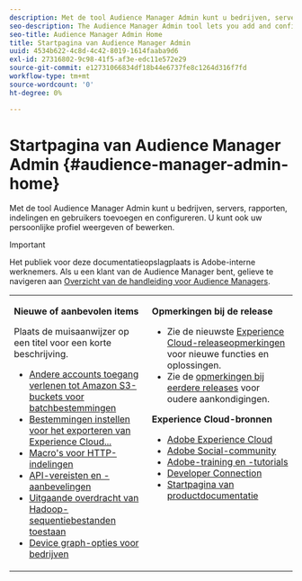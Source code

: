 ```yaml
---
description: Met de tool Audience Manager Admin kunt u bedrijven, servers, rapporten, indelingen en gebruikers toevoegen en configureren. U kunt ook uw persoonlijke profiel weergeven of bewerken.
seo-description: The Audience Manager Admin tool lets you add and configure companies, servers, reports, formats, and users. You can also view or edit your personal profile.
seo-title: Audience Manager Admin Home
title: Startpagina van Audience Manager Admin
uuid: 4534b622-4c8d-4c42-8019-1614faaba9d6
exl-id: 27316802-9c98-41f5-af3e-edc11e572e29
source-git-commit: e12731066834df18b44e6737fe8c1264d316f7fd
workflow-type: tm+mt
source-wordcount: '0'
ht-degree: 0%

---
```


# Startpagina van Audience Manager Admin {#audience-manager-admin-home}

Met de tool Audience Manager Admin kunt u bedrijven, servers, rapporten, indelingen en gebruikers toevoegen en configureren. U kunt ook uw persoonlijke profiel weergeven of bewerken.

>[!IMPORTANT]
>
> Het publiek voor deze documentatieopslagplaats is Adobe-interne werknemers. Als u een klant van de Audience Manager bent, gelieve te navigeren aan [Overzicht van de handleiding voor Audience Managers](https://experienceleague.adobe.com/docs/audience-manager/user-guide/aam-home.html).

<table id="table_882B0982144442F79328A4FA45BD5C7E" frame="none"> 
 <tbody> 
  <tr> 
   <td colname="col1" colsep="0" rowsep="0" valign="top"> <p class="head"> <b>Nieuwe of aanbevolen items</b> </p> <p>Plaats de muisaanwijzer op een titel voor een korte beschrijving. </p> <p> 
     <ul id="ul_A0416FDB65EB4774821C05664E14AB86"> 
      <li id="li_C528ED722C7241C8A0F492B250322EA7"><a href="admin-servers/admin-authorize-s3-cross-bucket.md#task_20B12994C5484A9D8CC40DF6F456CBE7"> Andere accounts toegang verlenen tot Amazon S3-buckets voor batchbestemmingen</a> </li> 
      <li id="li_582FD48ADC894E00AE5961E2E80A3A92"><a href="admin-destination-troubleshooting.md#set-up-destinations-export"> Bestemmingen instellen voor het exporteren van Experience Cloud...</a> </li> 
      <li id="li_AB7BFF82D42649F3B72DA7737B05E355"><a href="formats/web-formats.md#reference_C392124A5F3F42E49F8AADDBA601ADFE"> Macro's voor HTTP-indelingen</a> </li> 
      <li id="li_FEC2B72DC2A04BEAAC36259C0882CECB"><a href="admin-oauth2/aam-admin-api-requirements.md#concept_A7FAC9443CF34974A873E6B787616421"> API-vereisten en -aanbevelingen</a> </li> 
      <li id="li_5994853C069A44B2A1A8F3169119F001"><a href="formats/enable-outbound-seq.md#concept_526744C9433F40BF8269E18245B2F0BD"> Uitgaande overdracht van Hadoop-sequentiebestanden toestaan</a> </li> 
      <li id="li_EC1DE0200F4B4EA1A7FBAB6A05D9F746"><a href="companies/admin-device-graph-options.md#concept_563615F1018340C683E0EE075F8F639D"> Device graph-opties voor bedrijven</a> </li> 
     </ul> </p> </td> 
   <td colname="col2" valign="top"> <p class="head"><b>Opmerkingen bij de release</b> </p> 
    <ul id="ul_1AA5CED5DA0F4B78B8BC4D74539E97EF"> 
     <li id="li_1B636241BCC14468980CF415B15A875F">Zie de nieuwste <a href="https://experienceleague.adobe.com/docs/release-notes/experience-cloud/current.html" format="https" scope="external"> Experience Cloud-releaseopmerkingen</a> voor nieuwe functies en oplossingen. </li> 
     <li id="li_6AD053625237446FB9B581772896F64F">Zie de <a href="https://experienceleague.adobe.com/docs/release-notes/experience-cloud/current.html" format="https" scope="external"> opmerkingen bij eerdere releases</a> voor oudere aankondigingen. </li> 
    </ul> <p class="head"> <b>Experience Cloud-bronnen</b> </p> 
    <ul id="ul_F8DE07F1ADBC411E894751F927BB1477"> 
     <li id="li_09B0F2E487CA4C55A723ACB5901C7B49"><a href="https://business.adobe.com/products/marketing-cloud/main.html" format="http" scope="external"> Adobe Experience Cloud</a> </li> 
     <li id="li_B89CEA08B4954C6ABA2BBDA803A88427"> <a href="https://helpx.adobe.com/support/social.html" format="http" scope="external"> Adobe Social-community</a> </li> 
     <li id="li_4F16686C311743C484013D84971EEBD3"> <a href="https://helpx.adobe.com/learning.html?promoid=KAUDK" format="https" scope="external"> Adobe-training en -tutorials</a> </li> 
     <li id="li_32581A0A26CB4F43833D607221154188"><a href="https://www.adobe.io" format="https" scope="external"> Developer Connection</a> </li> 
     <li id="li_49B2B95B1B4540C9A967F7DDBB4EB457"><a href="https://helpx.adobe.com/support/experience-cloud.html" format="https" scope="external"> Startpagina van productdocumentatie</a> </li> 
    </ul> </td> 
  </tr> 
 </tbody> 
</table>
